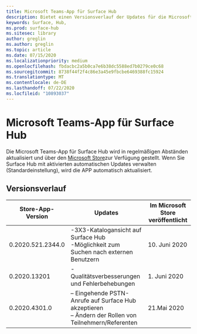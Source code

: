 ```yaml
---
title: Microsoft Teams-App für Surface Hub
description: Bietet einen Versionsverlauf der Updates für die Microsoft Teams-App für Surface Hub
keywords: Surface, Hub,
ms.prod: surface-hub
ms.sitesec: library
author: greglin
ms.author: greglin
ms.topic: article
ms.date: 07/15/2020
ms.localizationpriority: medium
ms.openlocfilehash: fbdacbc2a5b0ca7e6b38dc5588ed7b0279ce0c68
ms.sourcegitcommit: 8738f44f2f4c86e3a45e9fbcbe6469388fc15924
ms.translationtype: MT
ms.contentlocale: de-DE
ms.lasthandoff: 07/22/2020
ms.locfileid: "10893037"
---
```

# Microsoft Teams-App für Surface Hub 

Die Microsoft Teams-App für Surface Hub wird in regelmäßigen Abständen aktualisiert und über den [Microsoft Store](https://www.microsoft.com/store/apps/windows)zur Verfügung gestellt. Wenn Sie Surface Hub mit aktivierten automatischen Updates verwalten (Standardeinstellung), wird die APP automatisch aktualisiert.
 

## Versionsverlauf
| Store-App-Version | Updates                                                                                         | Im Microsoft Store veröffentlicht |
| --------------------- | --------------------------------------------------------------------------------------------------- | -------------------------------- |
| 0.2020.521.2344.0         | -3X3-Katalogansicht auf Surface Hub<br>-Möglichkeit zum Suchen nach externen Benutzern                         | 10. Juni 2020<br>            |
| 0.2020.13201          | -Qualitätsverbesserungen und Fehlerbehebungen                                                                | 1. Juni 2020<br>          |
| 0.2020.4301.0         | – Eingehende PSTN-Anrufe auf Surface Hub akzeptieren<br>– Ändern der Rollen von Teilnehmern/Referenten            | 21.Mai 2020                     |
